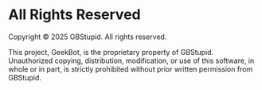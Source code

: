 # All Rights Reserved

Copyright © 2025 GBStupid. All rights reserved.

This project, GeekBot, is the proprietary property of GBStupid. Unauthorized copying, distribution, modification, or use of this software, in whole or in part, is strictly prohibited without prior written permission from GBStupid.
